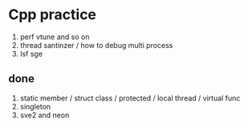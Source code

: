 # Cpp practice
1. perf vtune and so on
2. thread santinzer / how to debug multi process
3. lsf sge

## done
1. static member / struct class / protected / local thread / virtual func
2. singleton 
3. sve2 and neon 